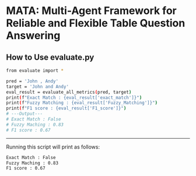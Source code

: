 # MATA: Multi-Agent Framework for Reliable and Flexible Table Question Answering

## How to Use evaluate.py

```bash
from evaluate import *

pred = 'John , Andy'
target = 'John and Andy'
eval_result = evaluate_all_metrics(pred, target)
print(f"Exact Match : {eval_result['exact_match']}")
print(f"Fuzzy Matching : {eval_result['Fuzzy_Matching']}")
print(f"F1 score : {eval_result['F1_score']}")
# ---Output---
# Exact Match : False
# Fuzzy Maching : 0.83
# F1 score : 0.67
```

-------

Running this script will print as follows:
```bash
Exact Match : False
Fuzzy Maching : 0.83
F1 score : 0.67
```
